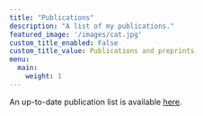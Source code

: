 ```yaml
---
title: "Publications"
description: "A list of my publications."
featured_image: '/images/cat.jpg'
custom_title_enabled: False
custom_title_value: Publications and preprints
menu:
  main:
    weight: 1
---
```

<!-- {{< figure src="/images/back.jpg" title="Illustration from Victor Hugo et son temps (1881)" >}}
_The Hunchback of Notre-Dame_ (French: _Notre-Dame de Paris_) is a French Romantic/Gothic novel by Victor Hugo, published in 1831. The original French title refers to Notre Dame Cathedral, on which the story is centered. English translator Frederic Shoberl named the novel The Hunchback of Notre Dame in 1833 because at the time, Gothic novels were more popular than Romance novels in England. The story is set in Paris, France in the Late Middle Ages, during the reign of Louis XI. -->

An up-to-date publication list is available [here](https://raw.githubusercontent.com/RiccardoBuscicchio/CV/build/publist.pdf).